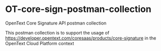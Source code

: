 # OT-core-sign-postman-collection

OpenText Core Signature API postman collection

This postman collection is to support the usage of https://developer.opentext.com/coresaas/products/core-signature in the OpenText Cloud Platform context
